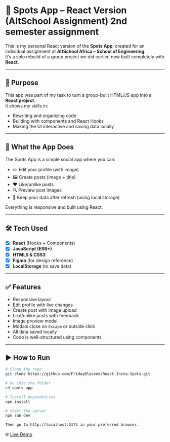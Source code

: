# 🧭 Spots App – React Version (AltSchool Assignment) 2nd semester assignment

This is my personal React version of the **Spots App**, created for an individual assignment at **AltSchool Africa – School of Engineering**.  
It’s a solo rebuild of a group project we did earlier, now built completely with **React**.

---

## 🎯 Purpose

This app was part of my task to turn a group-built HTML/JS app into a **React project**.  
It shows my skills in:

- Rewriting and organizing code
- Building with components and React Hooks
- Making the UI interactive and saving data locally

---

## 📱 What the App Does

The Spots App is a simple social app where you can:

- ✏️ Edit your profile (with image)
- 🖼️ Create posts (image + title)
- ❤️ Like/unlike posts
- 🔍 Preview post images
- 💾 Keep your data after refresh (using local storage)

Everything is responsive and built using React.

---

## 🛠️ Tech Used

- [x] **React** (Hooks + Components)  
- [x] **JavaScript (ES6+)**  
- [x] **HTML5 & CSS3**  
- [x] **Figma** (for design reference)  
- [x] **LocalStorage** (to save data)

---

## ✅ Features

- Responsive layout
- Edit profile with live changes
- Create post with image upload
- Like/unlike posts with feedback
- Image preview modal
- Modals close on `Escape` or outside click
- All data saved locally
- Code is well-structured using components

---

## ▶️ How to Run

```bash
# Clone the repo
git clone https://github.com/FridayBlessed/React-Insta-Spots.git

# Go into the folder
cd spots-app

# Install dependencies
npm install

# Start the server
npm run dev

Then go to http://localhost:5173 in your preferred browser.

```

🌐 [Live Demo](https://react-insta-spots-gamma.vercel.app)




